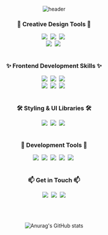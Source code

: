 <!--타이틀 부분-->
<div align="center">

![header](https://capsule-render.vercel.app/api?height=200&type=waving&color=709BDD&text=Seul%20Ki%20Github&fontSize=50&fontColor=FFFFFF&fontAlignY=35&width=1200)

</div>

<!--내용 부분-->
<h3 align="center">🎨 Creative Design Tools 🎨</h3>
<div align="center">
  <img src="https://img.shields.io/badge/figma-F24E1E?style=for-the-badge&logo=figma&logoColor=white" />&nbsp
  <img src="https://img.shields.io/badge/Adobe Photoshop-31A8FF?style=for-the-badge&logo=Adobe Photoshop&logoColor=white"/>&nbsp
  <img src="https://img.shields.io/badge/Adobe Illustrator-FF9A00?style=for-the-badge&logo=Adobe Illustrator&logoColor=white"/>&nbsp
</div>
<div align="center">
  <img src="https://img.shields.io/badge/Adobe Premiere Pro-9999FF?style=for-the-badge&logo=Adobe Premiere Pro&logoColor=white"/>&nbsp
  <img src="https://img.shields.io/badge/Adobe After Effects-9999FF?style=for-the-badge&logo=Adobe After Effects&logoColor=white"/>&nbsp
</div>

<br>

<h3 align="center">✨ Frontend Development Skills ✨</h3>
<div align="center">
  <img src="https://img.shields.io/badge/html5-E34F26?style=for-the-badge&logo=html5&logoColor=white" />&nbsp
  <img src="https://img.shields.io/badge/javascript-F7DF1E?style=for-the-badge&logo=javascript&logoColor=20232a" />&nbsp
  <img src="https://img.shields.io/badge/react-20232a?style=for-the-badge&logo=react&logoColor=61DAFB" />&nbsp
</div>
<div align="center">
  <img src="https://img.shields.io/badge/React Query-FF4154?style=for-the-badge&logo=reactquery&logoColor=white" />&nbsp
  <img src="https://img.shields.io/badge/Next.js-000000?style=for-the-badge&logo=Next.js&logoColor=white"/>&nbsp
  <img src="https://img.shields.io/badge/Typescript-3178C6?style=for-the-badge&logo=Typescript&logoColor=white"/>&nbsp
</div>

<br>

<h3 align="center"> 🛠 Styling & UI Libraries 🛠</h3>
  <div align="center">
  <img src="https://img.shields.io/badge/styled--components-DB7093?style=for-the-badge&logo=styled-components&logoColor=ffd35b" />&nbsp
  <img src="https://img.shields.io/badge/tailwindcss-1daabb?style=for-the-badge&logo=tailwind-css&logoColor=white" />&nbsp
  <img src="https://img.shields.io/badge/css3-1572B6?style=for-the-badge&logo=css3&logoColor=white" />&nbsp
</div>

<br>

<h3 align="center">🔧 Development Tools 🔧</h3>
<div align="center">
  <img src="https://img.shields.io/badge/git-F05033?style=for-the-badge&logo=git&logoColor=white" />&nbsp
  <img src="https://img.shields.io/badge/github-181717?style=for-the-badge&logo=github&logoColor=white" />&nbsp
  <img src="https://img.shields.io/badge/VSCode-2C2C32?style=for-the-badge&logo=visual-studio-code&logoColor=22ABF3" />&nbsp
  <img src="https://img.shields.io/badge/Cursor-2C2C2C?style=for-the-badge&logo=Cursor&logoColor=22ABF3" />&nbsp
  <img src="https://img.shields.io/badge/Vercel-000000?style=for-the-badge&logo=Vercel&logoColor=white"/>&nbsp
</div>

<br>

<h3 align="center">📫 Get in Touch 📫</h3>
<div align="center">
  <a href="https://candy-freckle-554.notion.site/sseul-s-blog">
    <img src="https://img.shields.io/badge/Notion-F3F3F3?style=for-the-badge&logo=notion&logoColor=black" /></a>&nbsp
    <a href="https://velog.io/@sseulnim">
    <img src="https://img.shields.io/badge/Velog-1EBC8F?style=for-the-badge&logo=velog&logoColor=white" /></a>&nbsp
    <a href="mailto:hanbat107@gmail.com">
    <img src="https://img.shields.io/badge/hanbat107@naver.com-D14836?style=for-the-badge&logo=gmail&logoColor=white"/>
  </a>
</div>

<br>

<!--
<h3 align="center">🎬 Video Production Portfolio 🎬</h3>
<div align="center">
  <a href="https://www.behance.net/gallery/187707813/-%28%29">
    <img src="https://img.shields.io/badge/Video Project 1-1769FF?style=for-the-badge&logo=Behance&logoColor=white" /></a>&nbsp
  <a href="https://www.behance.net/gallery/187214861/2024-">
    <img src="https://img.shields.io/badge/Video Project 2-1769FF?style=for-the-badge&logo=Behance&logoColor=white" /></a>&nbsp
<a href="https://youtu.be/fg8uh5F8dh4?si=Nv01_1GRj-l8mJOn">
    <img src="https://img.shields.io/badge/Video Project 3-FF0000?style=for-the-badge&logo=YouTube&logoColor=white" /></a>&nbsp
</div>
-->
<br>
<br>

<div align="center">

![Anurag's GitHub stats](https://github-readme-stats.vercel.app/api?username=sseulnim&show_icons=true&theme=transparent)

</div>
